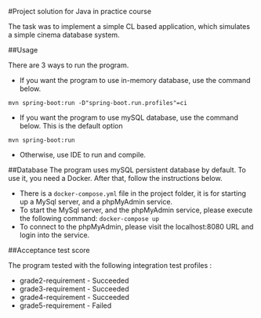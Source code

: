#Project solution for Java in practice course

The task was to implement a simple CL based application, which simulates a simple cinema database system.

##Usage

There are 3 ways to run the program. 
* If you want the program to use in-memory database, use the command below.
```
mvn spring-boot:run -D"spring-boot.run.profiles"=ci
```
* If you want the program to use mySQL database, use the command below. This is the default option
```
mvn spring-boot:run
```
* Otherwise, use IDE to run and compile.

##Database
The program uses mySQL persistent database by default. To use it, you need a Docker. After that, follow the instructions below.

* There is a `docker-compose.yml` file in the project folder, it is for starting up a MySql server, and a phpMyAdmin service.
* To start the MySql server, and the phpMyAdmin service, please execute the following command: `docker-compose up`
* To connect to the phpMyAdmin, please visit the localhost:8080 URL and login into the service.

##Acceptance test score

The program tested with the following integration test profiles :

* grade2-requirement - Succeeded
* grade3-requirement - Succeeded
* grade4-requirement - Succeeded
* grade5-requirement - Failed
